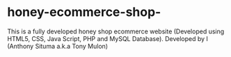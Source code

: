 # honey-ecommerce-shop-
This is a fully developed honey shop ecommerce website (Developed using HTML5, CSS, Java Script, PHP and MySQL Database). Developed by I (Anthony Situma a.k.a Tony Mulon)
